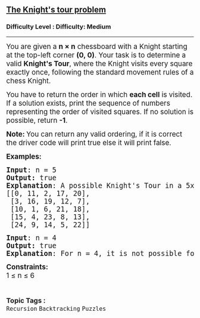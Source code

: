 <h2><a href="https://www.geeksforgeeks.org/problems/the-knights-tour-problem/1#naive-approach-generate-all-tours">The Knight's tour problem</a></h2><h3>Difficulty Level : Difficulty: Medium</h3><hr><div class="problems_problem_content__Xm_eO"><p><span style="font-size: 18.6667px;">You are given a <strong>n × n</strong> chessboard with a Knight starting at the top-left corner <strong>(0, 0)</strong>. Your task is to determine a valid <strong>Knight's Tour</strong>, where the Knight visits every square exactly once, following the standard movement rules of a chess Knight.</span></p>
<p><span style="font-size: 18.6667px;">You have to return the order in which <strong>each cell</strong> is visited. If a solution exists, print the sequence of numbers representing the order of visited squares. If no solution is possible, return <strong>-1</strong>.</span></p>
<p><strong><span style="font-size: 18.6667px;">Note:&nbsp;</span></strong><span style="font-size: 18.6667px;">You can return any valid ordering, if it is correct the driver code will print true else it will print false.</span></p>
<p><span style="font-size: 14pt;"><strong>Examples:</strong></span></p>
<pre><span style="font-size: 14pt;"><strong>Input</strong>: n = 5
<strong>Output: </strong>true
<strong>Explanation</strong>: A possible Knight's Tour in a 5x5 chessboard is given below where Each number represents the step at which the Knight visits that cell, starting from (0, 0) as step 0.<br>[[0, 11, 2, 17, 20],<br> [3, 16, 19, 12, 7],<br> [10, 1, 6, 21, 18],<br> [15, 4, 23, 8, 13], <br> [24, 9, 14, 5, 22]]
</span></pre>
<pre><span style="font-size: 14pt;"><strong>Input</strong>: n = 4
<strong>Output: </strong>true
<strong>Explanation</strong>: For n = 4, it is not possible for a valid Knight's Tour so you have to return -1.</span></pre>
<p><span style="font-size: 14pt;"><strong>Constraints:</strong><br>1 ≤ n ≤ 6<br></span></p></div><br><p><span style=font-size:18px><strong>Topic Tags : </strong><br><code>Recursion</code>&nbsp;<code>Backtracking</code>&nbsp;<code>Puzzles</code>&nbsp;